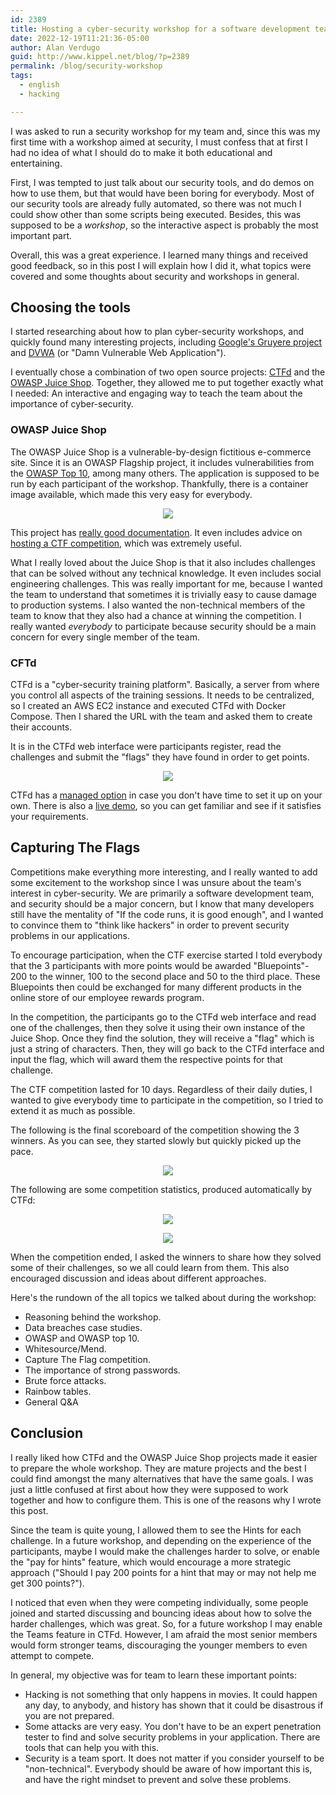 ```yaml
---
id: 2389
title: Hosting a cyber-security workshop for a software development team
date: 2022-12-19T11:21:36-05:00
author: Alan Verdugo
guid: http://www.kippel.net/blog/?p=2389
permalink: /blog/security-workshop
tags:
  - english
  - hacking

---
```


I was asked to run a security workshop for my team and, since this was my first time with a workshop aimed at security, I must confess that at first I had no idea of what I should do to make it both educational and entertaining.

First, I was tempted to just talk about our security tools, and do demos on how to use them, but that would have been boring for everybody. Most of our security tools are already fully automated, so there was not much I could show other than some scripts being executed. Besides, this was supposed to be a *workshop*, so the interactive aspect is probably the most important part.

Overall, this was a great experience. I learned many things and received good feedback, so in this post I will explain how I did it, what topics were covered and some thoughts about security and workshops in general.

## Choosing the tools

I started researching about how to plan cyber-security workshops, and quickly found many interesting projects, including [Google's Gruyere project](https://google-gruyere.appspot.com/) and [DVWA](https://github.com/digininja/DVWA) (or "Damn Vulnerable Web Application").

I eventually chose a combination of two open source projects: [CTFd](https://ctfd.io/) and the [OWASP Juice Shop](https://owasp.org/www-project-juice-shop/). Together, they allowed me to put together exactly what I needed: An interactive and engaging way to teach the team about the importance of cyber-security.

### OWASP Juice Shop

The OWASP Juice Shop is a vulnerable-by-design fictitious e-commerce site. Since it is an OWASP Flagship project, it includes vulnerabilities from the [OWASP Top 10](https://owasp.org/www-project-top-ten/), among many others. The application is supposed to be run by each participant of the workshop. Thankfully, there is a container image available, which made this very easy for everybody.

<p align="center"> 
    <img src="https://raw.githubusercontent.com/alanverdugo/alanverdugo.github.io/master/_posts/security_workshop/juice_shop.png">
</p>

This project has [really good documentation](https://pwning.owasp-juice.shop/). It even includes advice on [hosting a CTF competition](https://pwning.owasp-juice.shop/part1/ctf.html), which was extremely useful.

What I really loved about the Juice Shop is that it also includes challenges that can be solved without any technical knowledge. It even includes social engineering challenges. This was really important for me, because I wanted the team to understand that sometimes it is trivially easy to cause damage to production systems. I also wanted the non-technical members of the team to know that they also had a chance at winning the competition. I really wanted *everybody* to participate because security should be a main concern for every single member of the team.

### CFTd

CTFd is a "cyber-security training platform". Basically, a server from where you control all aspects of the training sessions. It needs to be centralized, so I created an AWS EC2 instance and executed CTFd with Docker Compose. Then I shared the URL with the team and asked them to create their accounts.

It is in the CTFd web interface were participants register, read the challenges and submit the "flags" they have found in order to get points.

<p align="center"> 
    <img src="https://raw.githubusercontent.com/alanverdugo/alanverdugo.github.io/master/_posts/security_workshop/challenges.png">
</p>

CTFd has a [managed option](https://ctfd.io/pricing/) in case you don't have time to set it up on your own. There is also a [live demo](https://demo.ctfd.io/), so you can get familiar and see if it satisfies your requirements.

## Capturing The Flags

Competitions make everything more interesting, and I really wanted to add some excitement to the workshop since I was unsure about the team's interest in cyber-security. We are primarily a software development team, and security should be a major concern, but I know that many developers still have the mentality of "If the code runs, it is good enough", and I wanted to convince them to "think like hackers" in order to prevent security problems in our applications.

To encourage participation, when the CTF exercise started I told everybody that the 3 participants with more points would be awarded "Bluepoints"- 200 to the winner, 100 to the second place and 50 to the third place. These Bluepoints then could be exchanged for many different products in the online store of our employee rewards program.

In the competition, the participants go to the CTFd web interface and read one of the challenges, then they solve it using their own instance of the Juice Shop. Once they find the solution, they will receive a "flag" which is just a string of characters. Then, they will go back to the CTFd interface and input the flag, which will award them the respective points for that challenge.

The CTF competition lasted for 10 days. Regardless of their daily duties, I wanted to give everybody time to participate in the competition, so I tried to extend it as much as possible.

The following is the final scoreboard of the competition showing the 3 winners. As you can see, they started slowly but quickly picked up the pace.

<p align="center"> 
    <img src="https://raw.githubusercontent.com/alanverdugo/alanverdugo.github.io/master/_posts/security_workshop/scoreboard.png">
</p>

The following are some competition statistics, produced automatically by CTFd:

<p align="center"> 
    <img src="https://raw.githubusercontent.com/alanverdugo/alanverdugo.github.io/master/_posts/security_workshop/statistics.png">
</p>

<p align="center"> 
    <img src="https://raw.githubusercontent.com/alanverdugo/alanverdugo.github.io/master/_posts/security_workshop/statistics_2.png">
</p>

When the competition ended, I asked the winners to share how they solved some of their challenges, so we all could learn from them. This also encouraged discussion and ideas about different approaches.

Here's the rundown of the all topics we talked about during the workshop:

- Reasoning behind the workshop.
- Data breaches case studies.
- OWASP and OWASP top 10.
- Whitesource/Mend.
- Capture The Flag competition.
- The importance of strong passwords.
- Brute force attacks.
- Rainbow tables.
- General Q&A

## Conclusion

I really liked how CTFd and the OWASP Juice Shop projects made it easier to prepare the whole workshop. They are mature projects and the best I could find amongst the many alternatives that have the same goals. I was just a little confused at first about how they were supposed to work together and how to configure them. This is one of the reasons why I wrote this post.

Since the team is quite young, I allowed them to see the Hints for each challenge. In a future workshop, and depending on the experience of the participants, maybe I would make the challenges harder to solve, or enable the "pay for hints" feature, which would encourage a more strategic approach ("Should I pay 200 points for a hint that may or may not help me get 300 points?").

I noticed that even when they were competing individually, some people joined and started discussing and bouncing ideas about how to solve the harder challenges, which was great. So, for a future workshop I may enable the Teams feature in CTFd. However, I am afraid the most senior members would form stronger teams, discouraging the younger members to even attempt to compete.

In general, my objective was for team to learn these important points:

- Hacking is not something that only happens in movies. It could happen any day, to anybody, and history has shown that it could be disastrous if you are not prepared.
- Some attacks are very easy. You don't have to be an expert penetration tester to find and solve security problems in your application. There are tools that can help you with this.
- Security is a team sport. It does not matter if you consider yourself to be "non-technical". Everybody should be aware of how important this is, and have the right mindset to prevent and solve these problems.

